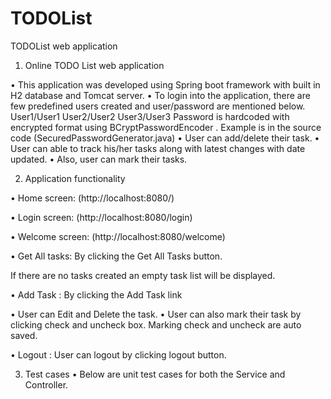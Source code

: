 # TODOList
TODOList web application 
1.	Online TODO List web application

•	This application was developed using Spring boot framework with built in H2 database and Tomcat server.
•	To login into the application, there are few predefined users created and user/password are mentioned below.
User1/User1
User2/User2
User3/User3
Password is hardcoded with encrypted format using BCryptPasswordEncoder .
Example is in the source code (SecuredPasswordGenerator.java)
•	User can add/delete their task. 
•	User can able to track his/her tasks along with latest changes with date updated.
•	Also, user can mark their tasks. 

2.	Application functionality

•	Home screen: (http://localhost:8080/)
 

•	Login screen: (http://localhost:8080/login)

 






•	Welcome screen: (http://localhost:8080/welcome)
 
•	   Get All tasks: By clicking the Get All Tasks button.

If there are no tasks created an empty task list will be displayed.
            
•	   Add Task : By clicking the Add Task link

 
•	User can Edit and Delete the task.
•	User can also mark their task by clicking check and uncheck box. Marking check and uncheck are auto saved. 

 
•	Logout : User can logout by clicking logout button.

 

3.	Test cases
•	Below are unit test cases for both the Service and Controller.


 
